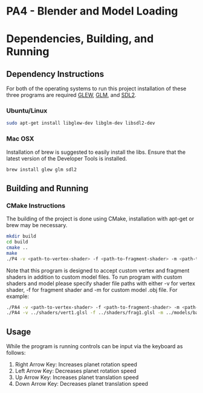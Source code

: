 # PA4 - Blender and Model Loading

# Dependencies, Building, and Running

## Dependency Instructions
For both of the operating systems to run this project installation of these three programs are required [GLEW](http://glew.sourceforge.net/), [GLM](http://glm.g-truc.net/0.9.7/index.html), and [SDL2](https://wiki.libsdl.org/Tutorials).

### Ubuntu/Linux
```bash
sudo apt-get install libglew-dev libglm-dev libsdl2-dev
```

### Mac OSX
Installation of brew is suggested to easily install the libs. Ensure that the latest version of the Developer Tools is installed.
```bash
brew install glew glm sdl2
```

## Building and Running

### CMake Instructions
The building of the project is done using CMake, installation with apt-get or brew may be necessary. 

```bash
mkdir build
cd build
cmake ..
make
./P4 -v <path-to-vertex-shader> -f <path-to-fragment-shader> -m <path-to-model-obj-file>
```

Note that this program is designed to accept custom vertex and fragment shaders in addition to custom model files. To run program with custom shaders and model
please specify shader file paths with either -v for vertex shader, -f for fragment shader and -m for custom model .obj file. For example:

```bash
./PA4 -v <path-to-vertex-shader> -f <path-to-fragment-shader> -m <path-to-model-obj-file>
./PA4 -v ../shaders/vert1.glsl -f ../shaders/frag1.glsl -m ../models/ball_pit.obj
```

## Usage
While the program is running controls can be input via the keyboard as follows:

<ol>
  <li> Right Arrow Key: Increases planet rotation speed </li>
  <li> Left Arrow Key: Decreases planet rotation speed </li>
  <li> Up Arrow Key: Increases planet translation speed </li>
  <li> Down Arrow Key: Decreases planet translation speed </li>
</ol>
